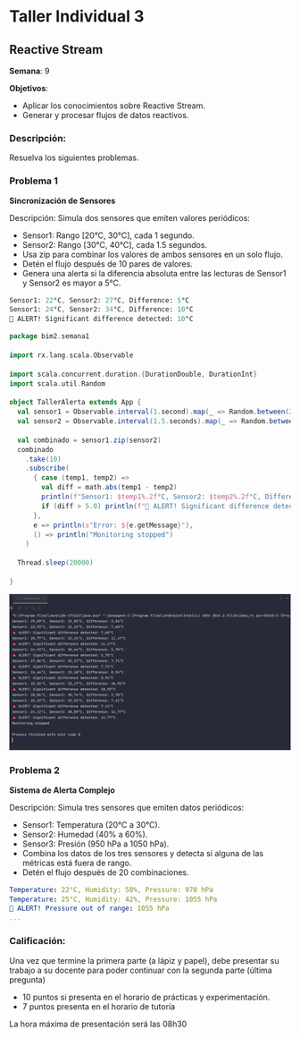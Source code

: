 # Taller Individual  3
## Reactive Stream

**Semana**: 9

**Objetivos**:

- Aplicar los conocimientos sobre Reactive Stream.
- Generar y procesar flujos de datos reactivos.

### Descripción:

Resuelva los siguientes problemas.

### Problema 1
**Sincronización de Sensores**

Descripción: Simula dos sensores que emiten valores periódicos:

- Sensor1: Rango [20°C, 30°C], cada 1 segundo.
- Sensor2: Rango [30°C, 40°C], cada 1.5 segundos.
- Usa zip para combinar los valores de ambos sensores en un solo flujo.
- Detén el flujo después de 10 pares de valores.
- Genera una alerta si la diferencia absoluta entre las lecturas de Sensor1 y Sensor2 es mayor a 5°C.
  

```mathematica
Sensor1: 22°C, Sensor2: 27°C, Difference: 5°C
Sensor1: 24°C, Sensor2: 34°C, Difference: 10°C
🚨 ALERT! Significant difference detected: 10°C
```

```scala
package bim2.semana1

import rx.lang.scala.Observable

import scala.concurrent.duration.{DurationDouble, DurationInt}
import scala.util.Random

object TallerAlerta extends App {
  val sensor1 = Observable.interval(1.second).map(_ => Random.between(20.0, 30.0))
  val sensor2 = Observable.interval(1.5.seconds).map(_ => Random.between(30.0, 40.0))

  val combinado = sensor1.zip(sensor2)
  combinado
    .take(10)
    .subscribe(
      { case (temp1, temp2) =>
        val diff = math.abs(temp1 - temp2)
        println(f"Sensor1: $temp1%.2f°C, Sensor2: $temp2%.2f°C, Difference: $diff%.2f°C")
        if (diff > 5.0) println(f"🚨 ALERT! Significant difference detected: $diff%.2f°C")
      },
      e => println(s"Error: ${e.getMessage}"),
      () => println("Monitoring stopped")
    )

  Thread.sleep(20000)

}

```
![alt text](image-1.png)

### Problema 2
**Sistema de Alerta Complejo**

Descripción: Simula tres sensores que emiten datos periódicos:

- Sensor1: Temperatura (20°C a 30°C).
- Sensor2: Humedad (40% a 60%).
- Sensor3: Presión (950 hPa a 1050 hPa).
- Combina los datos de los tres sensores y detecta si alguna de las métricas está fuera de rango.
- Detén el flujo después de 20 combinaciones.

```yaml
Temperature: 22°C, Humidity: 50%, Pressure: 970 hPa
Temperature: 25°C, Humidity: 42%, Pressure: 1055 hPa
🚨 ALERT! Pressure out of range: 1055 hPa
...
```

### Calificación:

Una vez que termine la primera parte (a lápiz y papel), debe presentar su trabajo a su docente para poder continuar con la segunda parte (última pregunta)

- 10 puntos si presenta en el horario de prácticas y experimentación.
- 7 puntos presenta en el horario de tutoría

La hora máxima de presentación será las 08h30
